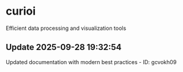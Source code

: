 # curioi
Efficient data processing and visualization tools

## Update 2025-09-28 19:32:54
Updated documentation with modern best practices - ID: gcvokh09

